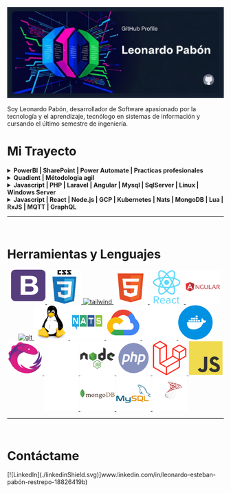 <img src="./GitHubBanner.PNG" />

<p >Soy Leonardo Pabón, desarrollador de Software apasionado por la tecnología y el aprendizaje, tecnólogo en sistemas de información y cursando el último semestre de ingeniería.</p>

<h1>Mi Trayecto</h1>

<details>
  <summary><b> PowerBI | SharePoint | Power Automate | Practicas profesionales </b></summary>
  <p>
    2019 mi primer título universitario esta por llegar y para obtenerlo opte por realizar practicas profesionales, estás las desempeño en una empresa llamada Internexa donde un excelente equipo de compras me recibe y me explican sus necesidades, el área requería cambiar la forma en que obtenían las métricas de rendimiento de sus compradores, debía ser más autónoma, que pudiese acceder a la máxima cantida de información de las diferentes herramientas que utilizaba el equipo para lograr esto aprendí como funcionaba el área que función desempeñaban los integrantes del área, que información era útil para su director y luego de ello opte por usar PowerBi para analizar la información obteniendo información a través de herramientas de la suite de office como power automate y sharepoint.
  </p>
</details>

<details>
  <summary><b> Quadient | Métodologia agil</b> </summary>
  <p>
    En 2021 emprendo mi camino a través de las herramientas Quadient y un gran equipo de trabajo, nuestro objetivo era asegurar los medios bajo las cuales nuestros clientes generarían las comunicados a sus clientes, estos comunicados podían ser facturas, promociones o notificaciones.
    Mis mayores logros en este episodio de mi vida profesional fue mi rápida adaptación a la tecnología y al equipo recibiendo reconocimiento por ello y confiandome tareas de gran valor.
  </p>
</details>

<details>
  <summary> <b>Javascript | PHP | Laravel | Angular | Mysql | SqlServer | Linux | Windows Server</b> </summary>
  <p>
    Finalicé mi etapa trabajando con herramientas Quadient en 2022 y comencé a adentrarme en el mundo del desarrollo web. Ingresé a una compañía con un ambiente de trabajo agradable, tranquilo y colaborativo, donde rápidamente construí buenas relaciones con mis compañeros. Nuestro objetivo era desarrollar soluciones CRM para distintos clientes, y con el tiempo me convertí en un referente técnico dentro del equipo, gracias a mi dedicación y constante estudio.
    En ese momento trabajábamos con SuiteCRM, una solución lista para producción que servía como base para personalizar las plataformas según las necesidades de cada cliente. Cada implementación variaba significativamente, ya que los procesos de negocio eran muy distintos, lo que me permitió aprender a fondo el funcionamiento de la herramienta y dominar su extensión.
    Con el tiempo, identifiqué varias limitaciones en SuiteCRM, por lo que propuse migrar a una arquitectura moderna basada en Laravel para el backend y Angular para el frontend, separando responsabilidades y mejorando la mantenibilidad del código. Esta propuesta fue aceptada, y junto a un compañero llevamos a cabo el primer proyecto bajo este nuevo enfoque, el cual resultó exitoso y se convirtió en un modelo de referencia para futuros desarrollos en la empresa.
  </p>
</details>

<details>
  <summary> <b>Javascript | React | Node.js | GCP | Kubernetes | Nats | MongoDB | Lua | RxJS | MQTT | GraphQL</b></summary>
  <p>
    Buscando expandir mis horizontes en 2024, finalicé mi etapa trabajando con PHP y me enfoqué completamente en el desarrollo con JavaScript. Asumí el rol de desarrollador Middle en una compañía con un equipo de alto nivel técnico, lo que representó una gran oportunidad de aprendizaje y crecimiento.
    Durante esta etapa, adquirí experiencia práctica en arquitecturas de microservicios y su comunicación a través de eventos, además de aplicar los principios de Domain-Driven Design (DDD), conocimientos que ya venía estudiando y que en este entorno también eran fundamentales. Tuve mi primer acercamiento real a bases de datos no relacionales, especialmente con MongoDB, lo que amplió significativamente mi perspectiva sobre el manejo de datos.
    Uno de mis aprendizajes más significativos fue el dominio de la arquitectura de microservicios, así como la comprensión del funcionamiento de aplicaciones en la nube, específicamente en Google Cloud Platform. Además, fortalecí mi enfoque en el rendimiento y la escritura de código escalable, alineado con los estándares y exigencias de la compañía. 
  </p>
</details>
<hr/>
<br/>
<h1>Herramientas y Lenguajes</h1>
<p align="center">
  <!-- FrontEnd -->
  <!-- Bootstrap -->
  <a href="https://getbootstrap.com" target="_blank" rel="noreferrer">
    <img src="./bootstrap.svg" alt="bootstrap" width="80" height="80"/>
  </a>
  <!-- CSS -->
  <a href="https://www.w3schools.com/css/" target="_blank" rel="noreferrer">
    <img src="https://raw.githubusercontent.com/devicons/devicon/master/icons/css3/css3-original-wordmark.svg" alt="css3" width="80" height="80"/>
  </a>
  <!-- TAILWIND -->
  <a href="https://tailwindcss.com/" target="_blank" rel="noreferrer">
    <img src="https://www.vectorlogo.zone/logos/tailwindcss/tailwindcss-icon.svg" alt="tailwind" width="80" height="80"/>
  </a>
  <!-- HTML -->
  <a href="https://www.w3.org/html/" target="_blank" rel="noreferrer">
    <img src="./html5.svg" alt="html5" width="80" height="80"/>
  </a>
   <!-- REACT -->
  <a href="https://reactjs.org/" target="_blank" rel="noreferrer">
    <img src="https://raw.githubusercontent.com/devicons/devicon/master/icons/react/react-original-wordmark.svg" alt="react" width="80" height="80"/>
  </a>
  <!-- ANGULAR -->
  <a href="https://angular.dev/" target="_blank" rel="noreferrer">
    <img src="angular.svg" alt="react" width="80" height="80"/>
  </a>
  

  <!-- TOOLS -->
  <!-- GIT -->
  <a href="https://git-scm.com/" target="_blank" rel="noreferrer">
    <img src="https://www.vectorlogo.zone/logos/git-scm/git-scm-icon.svg" alt="git" width="80" height="80"/>
  </a>
  <!-- LINUX -->
  <a href="https://www.linux.org/" target="_blank" rel="noreferrer">
    <img src="https://raw.githubusercontent.com/devicons/devicon/master/icons/linux/linux-original.svg" alt="linux" width="80" height="80"/>
  </a>
   <!-- NATS -->
  <a href="https://nats.io/" target="_blank" rel="noreferrer">
    <img src="./nats.svg" alt="mysql" width="80" height="80"/>
  </a>
  <!-- GOOGLE CLOUD -->
  <a href="https://cloud.google.com/?hl=es" target="_blank" rel="noreferrer">
    <img src="./gcp.svg" alt="mysql" width="80" height="80"/>
  </a>
  <!-- MQTT -->
  <a href="https://mqtt.org/" target="_blank" rel="noreferrer">
    <img src="./mqtt.svg" alt="mysql" width="80" height="80"/>
  </a>
  <!-- DOCKER -->
  <a href="https://www.docker.com/" target="_blank" rel="noreferrer">
    <img src="docker.svg" alt="react" width="80" height="80"/>
  </a>
  <!-- RXJS -->
  <a href="https://rxjs.dev/" target="_blank" rel="noreferrer">
    <img src="./rxjs.svg" alt="react" width="80" height="80"/>
  </a>
  <!-- GRAPHQL -->
  <a href="https://graphql.org/" target="_blank" rel="noreferrer">
    <img src="./graphql.svg" alt="react" width="80" height="80"/>
  </a>
  

  <!-- LANGUAGES -->
  <!-- NODEJS -->
  <a href="https://nodejs.org" target="_blank" rel="noreferrer">
    <img src="https://raw.githubusercontent.com/devicons/devicon/master/icons/nodejs/nodejs-original-wordmark.svg" alt="nodejs" width="80" height="80"/>
  </a>
  <!-- PHP -->
  <a href="https://www.php.net/" target="_blank" rel="noreferrer">
    <img src="./php.svg" alt="mysql" width="80" height="80"/>
  </a>
  <!-- LARAVEL -->
  <a href="https://laravel.com/" target="_blank" rel="noreferrer">
    <img src="./laravel.svg" alt="mysql" width="80" height="80"/>
  </a>
  <!-- JAVASCRIPT -->
  <a href="https://developer.mozilla.org/en-US/docs/Web/JavaScript" target="_blank" rel="noreferrer">
    <img src="https://raw.githubusercontent.com/devicons/devicon/master/icons/javascript/javascript-original.svg" alt="javascript" width="80" height="80"/>
  </a>
  <!-- LUA -->
  <a href="https://www.lua.org/" target="_blank" rel="noreferrer">
    <img src="lua.svg" alt="react" width="80" height="80"/>
  </a>

  <!-- BASES DE DATOS -->
  <!-- MONGO -->
  <a href="https://www.mongodb.com/es" target="_blank" rel="noreferrer">
    <img src="./mongo.svg" alt="tailwind" width="80" height="80"/>
  </a>
   <!-- MYSQL -->
  <a href="https://www.mysql.com/" target="_blank" rel="noreferrer">
    <img src="https://raw.githubusercontent.com/devicons/devicon/master/icons/mysql/mysql-original-wordmark.svg" alt="mysql" width="80" height="80"/>
  </a>
   <!-- SQL SERVER -->
  <a href="https://www.microsoft.com/es-es/sql-server" target="_blank" rel="noreferrer">
    <img src="./sqlserver.svg" alt="mysql" width="80" height="80"/>
  </a>
 <hr/>
  
</p>
<br/>
<h1>Contáctame</h1>
[![LinkedIn](./linkedinShield.svg)]www.linkedin.com/in/leonardo-esteban-pabón-restrepo-18826419b)


